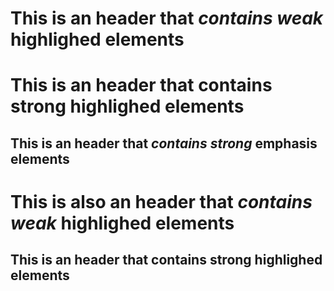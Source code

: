 
# This is an header that _contains_ *weak* highlighed elements

# This is an header that __contains__ **strong** highlighed elements

## This is an header that __*contains*__ **_strong_** emphasis elements

This is also an header that _contains_ *weak* highlighed elements
=================================================================

This is an header that __contains__ **strong** highlighed elements
------------------------------------------------------------------
